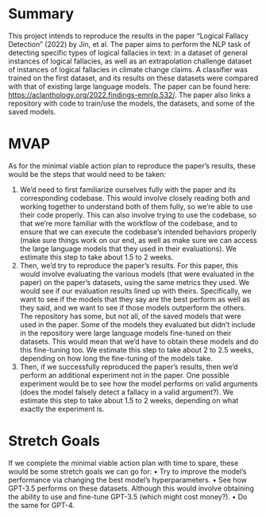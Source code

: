 # Summary
This project intends to reproduce the results in the paper “Logical Fallacy Detection” (2022) by Jin, et al. The paper aims to perform the NLP task of detecting specific types of logical fallacies in text: in a dataset of general instances of logical fallacies, as well as an extrapolation challenge dataset of instances of logical fallacies in climate change claims. A classifier was trained on the first dataset, and its results on these datasets were compared with that of existing large language models. The paper can be found here: https://aclanthology.org/2022.findings-emnlp.532/. The paper also links a repository with code to train/use the models, the datasets, and some of the saved models.
# MVAP	
As for the minimal viable action plan to reproduce the paper’s results, these would be the steps that would need to be taken:
1.	We’d need to first familiarize ourselves fully with the paper and its corresponding codebase. This would involve closely reading both and working together to understand both of them fully, so we’re able to use their code properly. This can also involve trying to use the codebase, so that we’re more familiar with the workflow of the codebase, and to ensure that we can execute the codebase’s intended behaviors properly (make sure things work on our end, as well as make sure we can access the large language models that they used in their evaluations). We estimate this step to take about 1.5 to 2 weeks.
2.	Then, we’d try to reproduce the paper’s results. For this paper, this would involve evaluating the various models (that were evaluated in the paper) on the paper’s datasets, using the same metrics they used. We would see if our evaluation results lined up with theirs. Specifically, we want to see if the models that they say are the best perform as well as they said, and we want to see if those models outperform the others. The repository has some, but not all, of the saved models that were used in the paper. Some of the models they evaluated but didn’t include in the repository were large language models fine-tuned on their datasets. This would mean that we’d have to obtain these models and do this fine-tuning too. We estimate this step to take about 2 to 2.5 weeks, depending on how long the fine-tuning of the models take.
3.	Then, if we successfully reproduced the paper’s results, then we’d perform an additional experiment not in the paper. One possible experiment would be to see how the model performs on valid arguments (does the model falsely detect a fallacy in a valid argument?). We estimate this step to take about 1.5 to 2 weeks, depending on what exactly the experiment is.
# Stretch Goals
If we complete the minimal viable action plan with time to spare, these would be some stretch goals we can go for:
•	Try to improve the model’s performance via changing the best model’s hyperparameters.
•	See how GPT-3.5 performs on these datasets. Although this would involve obtaining the ability to use and fine-tune GPT-3.5 (which might cost money?).
•	Do the same for GPT-4.